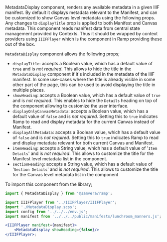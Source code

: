 MetadataDisplay component, renders any available metadata in a given IIIF manifest. By default it displays metadata relevant to the Manifest, and can be customized to show Canvas level metadata using the following props. Any changes to `displayTitle` prop is applied to both Manifest and Canvas metadata. This component reads manifest data from central state management provided by Contexts. Thus it should be wrapped by context providers using `IIIFPlayer` which is the component in Ramp providing these out of the box.

`MetadataDisplay` component allows the following props;
- `displayTitle`: accepts a Boolean value, which has a default value of `true` and is _not required_. This allows to hide the title in the `MetadataDisplay` component if it's included in the metadata of the IIIF manifest. In some use-cases where the title is already visible in some other part of the page, this can  be used to avoid displaying the title in multiple places.
- `showHeading`: accepts a Boolean value, which has a default value of `true` and is _not required_. This enables to hide the `Details` heading on top of the component allowing to customize the user interface.
- `displayOnlyCanvasMetadata`: accepts a Boolean value, which has a default value of `false` and is _not required_. Setting this to `true` indicates Ramp to read and display metadata for the current Canvas  instead of Manifest.
- `displayAllMetadata`: accepts a Boolean value, which has a default value of `false` and is _not required_. Setting this to `true` indicates Ramp to read and display metadata relevant for both current Canvas and Manifest.
- `itemHeading`: accepts a String value, which has a default value of '`Item Details`' and is _not required_. This allows to customize the title for the Manifest level metadata list in the component.
- `sectionHeading`: accepts a String value, which has a default value of '`Section Details`' and is _not required_. This allows to customize the title for the Canvas level metadata list in the component

To import this component from the library;

```js static
import { MetadataDisplay } from '@samvera/ramp';
```

```jsx inside Markdown
import IIIFPlayer from '../IIIFPlayer/IIIFPlayer';
import './MetadataDisplay.scss';
import config from '../../../env.js';
import manifest from '../../../public/manifests/lunchroom_manners.js';

<IIIFPlayer manifest={manifest}>
    <MetadataDisplay showHeading={false}/>
</IIIFPlayer>;
```
